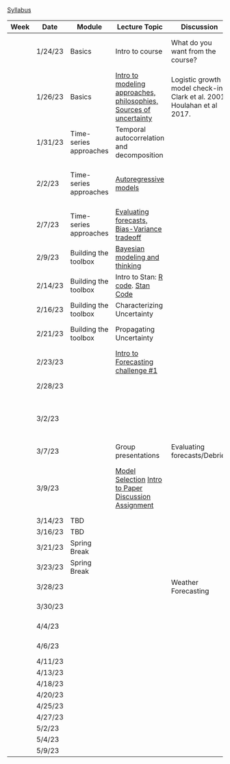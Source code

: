 [Syllabus](Syllabus.pdf)


|Week|Date   |Module                |Lecture Topic                                                     |Discussion                                                              |Lab                                                     |Reading                                                                                |
|----|-------|----------------------|------------------------------------------------------------------|------------------------------------------------------------------------|--------------------------------------------------------|---------------------------------------------------------------------------------------|
|    |1/24/23|Basics                |Intro to course                                                   |What do you want from the course?                                       |[Density-dependent population model](labs/intro2R.html) |                                                                                       |
|    |1/26/23|Basics                |[Intro to modeling approaches, philosophies, Sources of uncertainty]()|Logistic growth model check-in, Clark et al. 2001, Houlahan et al 2017. |                                                        |[Clark et al. 2001](papers/Clark2001.pdf) , [Houlahan et al. 2017](papers/Houlahan2016.pdf)|
|    |1/31/23|Time-series approaches|Temporal autocorrelation and decomposition                        |                                                                        |[Time-series decomposition]()                              |                                                                                       |
|    |2/2/23 |Time-series approaches|[Autoregressive models]()                                             |                                                                        |[AR model forecasting](),   [My code]()                    |[Optional Reading: NEON working with time](https://www.neonscience.org/resources/learning-hub/tutorials/introduction-working-time-series-data-text-formats-r)                                                                 |
|    |2/7/23 |Time-series approaches|[Evaluating forecasts, Bias-Variance tradeoff]()                           |                                                                        |Evaluating time series forecasts [See end of lecture]                        |  Dietze Chapter 16                                                                                     |
|    |2/9/23 |Building the toolbox  |[Bayesian modeling and thinking]()                                   |                                                                        |                                                        |         Dietze Chapter 5                                                                              |
|    |2/14/23|Building the toolbox  |Intro to Stan: [R code](). [Stan Code]()                                                   |                                                                        |[NDVI model]()                           |    [Optional Reading: Stan intro]( https://ourcodingclub.github.io/tutorials/stan-intro/)                                                                                  |
|    |2/16/23|Building the toolbox  |Characterizing Uncertainty                                        |                                                                        |[Parameter Uncertainty]()                         |                                                                                       |
|    |2/21/23|Building the toolbox  |Propagating Uncertainty                                           |                                                                        |[Process Variability]()                               |       Dietze Chapter 6 and 11                                                                                |
|    |2/23/23|                      |[Intro to Forecasting challenge #1]()                                 |                                                                        |Forecasting challenge #1                                |                                                                                       |
|    |2/28/23|                      |                                                                  |                                                                        |Forecasting challenge #1                                |                                                                                       |
|    |3/2/23 |                      |                                                                  |                                                 | Forecasting challenge #1     (Email forecast to Bob)                                                  |                                                                                       |
|    |3/7/23 |                      |       Group presentations                                                           |    Evaluating forecasts/Debrief                                                                       |                                                        |                                                                                       |
|    |3/9/23 |                      |  [Model Selection]()           [Intro to Paper Discussion Assignment]()                                                      |                                                                        |                    Talk with Bob about [project topic/data](labs/Project.html) before 3/9. Project Report Due May 6                                   |    [Model Selection](https://esajournals.onlinelibrary.wiley.com/doi/10.1002/ecy.3336)  [Model Ensembling](https://www.sciencedirect.com/science/article/pii/S016953470600303X?casa_token=E7l5YhfhaagAAAAA:_-WctoidjuF3bKB4Y5tSYui9mUetxllMJXeBfLUf3-qytccfE1sVNh9IbRv8lmH78PxVZqoxEBI)                                                                                  |
|    |3/14/23|TBD          |                                |                                                                        |                          |                                                                                       |
|    |3/16/23|TBD            |                                |                                                                        |                          |                                                                                       |
|    |3/21/23|Spring Break          |                                                                  |                                                                        |                               |                                                                                       |
|    |3/23/23|Spring Break          |                                                                  |                                                 |                                                        |                                                                                       |
|    |3/28/23|                      |                                                                 |       Weather Forecasting                                                                 |      Forecasting Challenge 2                                                  |    [Paper 1](https://www.science.org/doi/10.1126/science.aav7274) [Paper 2](https://www.pnas.org/doi/epdf/10.1073/pnas.1716760115)                                                                                    |
|    |3/30/23|                      |                                                                  |                                                                        |                          Forecasting Challenge 2                                   |                                                                                 |
|    |4/4/23|                      |                                                                  |                                                                        |                  Forecasting Challenge 2                                           |                                                               |
|    |4/6/23|                      |                                                                  |                                                                        |                     Forecasting Challenge 2                                        |                                                                                    |
|    |4/11/23 |                      |                                                                  |                                                                        |                        Final Project                                |                                                                            |
|    |4/13/23 |                      |                                                                  |                                                                        |                    Final Project                                       |                                                                            |
|    |4/18/23|                      |                                                                  |                                                                        |                       Final Project                                    |                                                          |
|    |4/20/23|                      |                                                                  |                                                                        |                            Final Project                               |                                                               |
|    |4/25/23|                      |                                                                  |                                                                        |                         Final Project                                  |                                                                  |
|    |4/27/23|                      |                                                                  |                                                                        |                        Final Project                                   |                                                                                |
|    |5/2/23|                      |                                                                  |                                                                        |                        Final Project                                   |                                                                        |
|    |5/4/23|                      |                                                                  |                                                                        |                       Presentations                                 |                                                                                   |
|    |5/9/23 |                      |                                                                  |                                                                   |                                   Presentations                     |                                                                                       |
